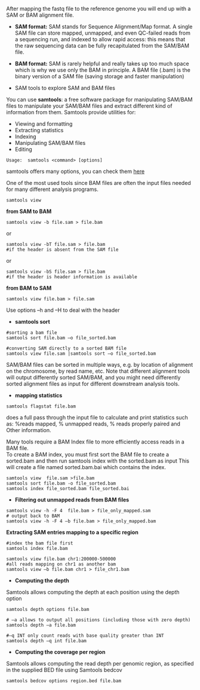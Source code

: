 

After mapping the fastq file to the reference genome you will end up with a SAM or BAM alignment file. 

* **SAM format:** 
SAM stands for Sequence Alignment/Map format.
A single SAM file can store mapped, unmapped, and even QC-failed reads from a sequencing run, and indexed to allow rapid access: this means that the raw sequencing data can be fully recapitulated from the SAM/BAM file.

* **BAM format:** SAM is rarely helpful and really takes up too much space which is why we use only the BAM in principle. A BAM file (.bam) is the binary version of a SAM file (saving storage and faster manipulation)

* SAM tools to explore SAM and BAM files

You can use **samtools**: a free software package for manipulating SAM/BAM files to manipulate your SAM/BAM files and extract different kind of information from them.
Samtools provide utilities for: <br/>

* Viewing and formatting
* Extracting statistics
* Indexing 
* Manipulating SAM/BAM files
* Editing 

```
Usage:  samtools <command> [options]
```
samtools offers many options, you can check them [here](http://www.htslib.org/doc/samtools.html)

One of the most used tools  since BAM files are often the input files needed for many different analysis programs.
```
samtools view
```

**from SAM to BAM**
```
samtools view -b file.sam > file.bam
```
or 
```
samtools view -bT file.sam > file.bam
#if the header is absent from the SAM file
```
or 
```
samtools view -bS file.sam > file.bam
#if the header is header information is available
```

**from BAM to SAM**
```
samtools view file.bam > file.sam
```
Use options –h and –H to deal with the header



* **samtools sort** 
```
#sorting a bam file
samtools sort file.bam –o file_sorted.bam
```
```
#converting SAM directly to a sorted BAM file
samtools view file.sam |samtools sort –o file_sorted.bam
```
SAM/BAM files can be sorted in multiple ways, e.g. by location of alignment on the chromosome, by read name, etc. Note that different alignment tools will output differently sorted SAM/BAM, and you might need differently sorted alignment files as input for different downstream analysis tools.
* **mapping statistics** 

```
samtools flagstat file.bam
```
does a full pass through the input file to calculate and print statistics such as: %reads mapped, % unmapped reads, % reads properly paired and Other information. <br/>


Many tools require a BAM Index file to more efficiently access reads in a BAM file.  
To create a BAM index, you  must first sort the BAM file to create a sorted.bam and then run samtools index with the sorted.bam as input
This will create a file named sorted.bam.bai which contains the index.

```
samtools view  file.sam >file.bam
samtools sort file.bam -o file_sorted.bam
samtools index file_sorted.bam file_sorted.bai
```

* **Filtering out unmapped reads from BAM files**

```
samtools view -h -F 4  file.bam > file_only_mapped.sam
# output back to BAM
samtools view -h -F 4 –b file.bam > file_only_mapped.bam
```

**Extracting SAM entries mapping to a specific region**

```
#index the bam file first
samtools index file.bam 
```
```
samtools view file.bam chr1:200000-500000
#all reads mapping on chr1 as another bam 
samtools view –b file.bam chr1 > file_chr1.bam
```

* **Computing the depth**

Samtools allows computing the depth at each position using the depth option

```
samtools depth options file.bam
```

```
# –a allows to output all positions (including those with zero depth) 
samtools depth –a file.bam
```

```
#–q INT only count reads with base quality greater than INT
samtools depth –q int file.bam
```

* **Computing the coverage per region**

Samtools allows computing the read depth per genomic region, as specified in the supplied BED file using Samtools bedcov

```
samtools bedcov options region.bed file.bam
```
